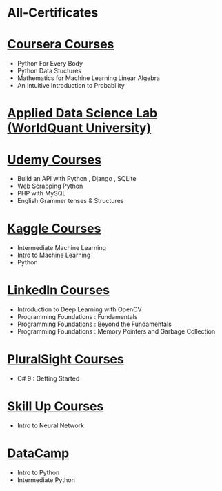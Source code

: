  # All-Certificates

# [Coursera Courses](https://github.com/MariiiomH/Coursera-Courses)
* Python For Every Body
* Python Data Stuctures
* Mathematics for Machine Learning Linear Algebra
* An Intuitive Introduction to Probability
  
# [Applied Data Science Lab (WorldQuant University)](https://www.credly.com/badges/8d42666a-99fb-4286-a4d2-88b02ab68db4/public_url)

# [Udemy Courses](https://github.com/MariiiomH/Udemy_Certificates)
* Build an API with Python , Django , SQLite
* Web Scrapping Python
* PHP with MySQL 
* English Grammer tenses & Structures

# [Kaggle Courses](https://github.com/MariiiomH/Kaggle-Certificates)
* Intermediate Machine Learning
* Intro to Machine Learning
* Python 

# [LinkedIn Courses](https://github.com/MariiiomH/LinkedIn_Certificates)
* Introduction to Deep Learning with OpenCV
* Programming Foundations : Fundamentals
* Programming Foundations : Beyond the Fundamentals
* Programming Foundations : Memory Pointers and Garbage Collection

# [PluralSight Courses](https://github.com/MariiiomH/PluralSight_Certificates)
* C# 9 : Getting Started

# [Skill Up Courses](https://github.com/MariiiomH/SkillUp_Certificates)
* Intro to Neural Network

# [DataCamp](https://github.com/MariiiomH/DataCamp-Certificates)
* Intro to Python
* Intermediate Python
